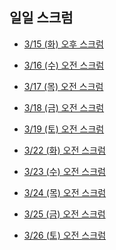 ## 일일 스크럼
- [3/15 (화) 오후 스크럼](https://kdt-gitlab.elice.io/ai_track/class_04/web_project/team10/portfolio-project/-/wikis/3/15(%ED%99%94)-%EC%8A%A4%ED%81%AC%EB%9F%BC-%ED%9A%8C%EC%9D%98%EB%A1%9D)   

- [3/16 (수) 오전 스크럼](https://kdt-gitlab.elice.io/ai_track/class_04/web_project/team10/portfolio-project/-/wikis/3/16(%EC%88%98)-%EC%8A%A4%ED%81%AC%EB%9F%BC-%ED%9A%8C%EC%9D%98%EB%A1%9D)   

- [3/17 (목) 오전 스크럼](https://kdt-gitlab.elice.io/ai_track/class_04/web_project/team10/portfolio-project/-/wikis/3/17(%EB%AA%A9)-%EC%8A%A4%ED%81%AC%EB%9F%BC-%ED%9A%8C%EC%9D%98%EB%A1%9D)

- [3/18 (금) 오전 스크럼](https://kdt-gitlab.elice.io/ai_track/class_04/web_project/team10/portfolio-project/-/wikis/3/18(%EA%B8%88)-%EC%8A%A4%ED%81%AC%EB%9F%BC-%ED%9A%8C%EC%9D%98%EB%A1%9D)

- [3/19 (토) 오전 스크럼](https://kdt-gitlab.elice.io/ai_track/class_04/web_project/team10/portfolio-project/-/wikis/3/19(%ED%86%A0)-%EC%8A%A4%ED%81%AC%EB%9F%BC-%ED%9A%8C%EC%9D%98%EB%A1%9D)

- [3/22 (화) 오전 스크럼](https://kdt-gitlab.elice.io/ai_track/class_04/web_project/team10/portfolio-project/-/wikis/3/22(%ED%99%94)-%EC%8A%A4%ED%81%AC%EB%9F%BC-%ED%9A%8C%EC%9D%98%EB%A1%9D)

- [3/23 (수) 오전 스크럼](https://kdt-gitlab.elice.io/ai_track/class_04/web_project/team10/portfolio-project/-/wikis/3/23(%EC%88%98)-%EC%8A%A4%ED%81%AC%EB%9F%BC-%ED%9A%8C%EC%9D%98%EB%A1%9D)

- [3/24 (목) 오전 스크럼](https://kdt-gitlab.elice.io/ai_track/class_04/web_project/team10/portfolio-project/-/wikis/3/24(%EB%AA%A9)-%EC%8A%A4%ED%81%AC%EB%9F%BC-%ED%9A%8C%EC%9D%98%EB%A1%9D)

- [3/25 (금) 오전 스크럼](https://kdt-gitlab.elice.io/ai_track/class_04/web_project/team10/portfolio-project/-/wikis/3/25(%EA%B8%88)-%EC%8A%A4%ED%81%AC%EB%9F%BC-%ED%9A%8C%EC%9D%98%EB%A1%9D)

- [3/26 (토) 오전 스크럼](https://kdt-gitlab.elice.io/ai_track/class_04/web_project/team10/portfolio-project/-/wikis/3/26(%ED%86%A0)-%EC%8A%A4%ED%81%AC%EB%9F%BC-%ED%9A%8C%EC%9D%98%EB%A1%9D)

